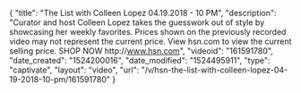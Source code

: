 {
    "title": "The List with Colleen Lopez 04.19.2018 - 10 PM",
    "description": "Curator and host Colleen Lopez takes the guesswork out of style by showcasing her weekly favorites. Prices shown on the previously recorded video may not represent the current price.  View hsn.com to view the current selling price. SHOP NOW http:\/\/www.hsn.com",
    "videoid": "161591780",
    "date_created": "1524200016",
    "date_modified": "1524495911",
    "type": "captivate",
    "layout": "video",
    "url": "\/v\/hsn-the-list-with-colleen-lopez-04-19-2018-10-pm\/161591780"
}